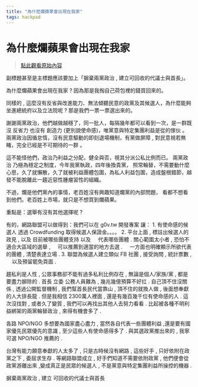 ```yaml
---
title: "為什麼爛蘋果會出現在我家"
tags: hackpad
---
```


# 為什麼爛蘋果會出現在我家

> [點此觀看原始內容](https://g0v.hackpad.tw/ETpAtVVhpVo)


副標題甚至是主標題應該要加上「摒棄兩黨政治 , 建立可回收的代議士與首長」。

為什麼爛蘋果會出現在我家 ? 因為那是我掏自己荷包裡的錢買回來的。

同樣的 , 這麼沒有反省與改進能力、無法傾聽民意的政黨及其候選人，為什麼能夠坐進總統府以及立法院呢 ? 那是我們一票一票選出來的。

謝謝兩黨政治，他們越做越穩了，同一批人，每隔幾年都可以看到一次，是一群既沒  反省力 也沒有 創造力 (更別說使命感)，唯黨意與特定集團利益是從的傢伙 。兩黨政治因循怠惰，沒有民意驅動的即刻退場機制，有黨做屏障 , 對民意視若無睹，完全已經是不可期待的一群 。

這不能怪他們，政治乃利益之分配，健全與否，視其分派公私比例而已。
兩黨政治 乃極為穩定之制度，今年我黨執政，四年後換貴黨，
照常輪替，不需要動什麼心思，久了就懶散，久了就被利益團體包圍，為私人利益包圍，造成盤根錯節，越發不能脫離此一趨近惡性腫瘤習性的組織。

不過，爛是他們黨內的事情，老百姓沒有興趣知道爛黨的內部問題，
看都不想看到他們。老百姓上市場，就只是不想買到爛蘋果。

重點是：選舉有沒有其他選擇呢 ?

有的，網路聯盟可以做得到：我們可以在 g0v.tw 開發專案 讓：
1\. 有使命感的候選人 透過 Crowdfunding 取得候選人保證金。。。。
2\. 平台上面 , 標註出候選人的政見 , 以及 目前被哪些團體支持 以及
    代表哪些團體 . 關心範圍太小者 , 恐怕不適合大區域的選舉 ,
    可以推薦到適當的地方去選 .
    一方面也明確顯示所欲代表的團體 , 清楚表達立場 .
3\. 聯盟為候選人建立類似 FB 社團 , 接受詢問 , 統計票數 ,
    以及預留罷免頁面 .

趨私利是人性 , 公眾事務卻不能有過多私利比例存在 , 無論是個人/家族/黨 , 都是要盡力摒除的 . 首長 立委 公務人員難為 , 幾兆幾億預算不好扛 .
自己頂不住沒關係 , 透過公開監督機制 , 我們幫首長民代當靠山 ,
頂不住的就換人做 , 後面想奉獻的人大排長龍 .
但是我相信 2300萬人裡面 , 還是有幾百幾千位有使命感的人 .
這次沒找對 , 或者久了變質 , 我們可以再找出其他人去努力看看 .
比起被各種不明利益綁架的兩黨輪替政治 , 來得有機會多了 .

各路 NPO/NGO 多想要為國家盡心盡力 , 當然各自代表一些團體利益 ,還是要有國家優先民眾優先的意識 , 至少這些人有使命感得多了 . 與其選政黨推出來的 , 我寧可選 NPO/NGO 推薦的 .

台灣有能力願意奉獻的人太多了 , 只是古時候沒有網路 ,
這些好手 , 只好依附在政黨之下 , 委屈求生存 .
等網路聯盟成立 , 好手們知道不需要依附政黨 , 他們便會從政黨游離出來 ,變成真正是民眾的候選人 , 不是黨意與特定集團利益所操控的機器 .

摒棄兩黨政治 , 建立 可回收的代議士與首長

